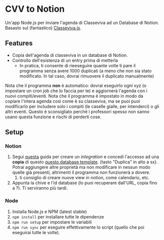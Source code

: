 # CVV to Notion

Un'app Node.js per inviare l'agenda di Classeviva ad un Database di Notion. Basasto sul (fantastico) [Classeviva.js](https://github.com/47PADO47/Classeviva.js/).

## Features

- Copia dell'agenda di classeviva in un database di Notion.
- Controllo dell'esistenza di un entry prima di metterla
  - In pratica, ti consente di rieeseguire quante volte ti pare il programma senza avere 1000 duplicati (a meno che non sia stato modificato. In tal caso, dovrai rimuovere il duplicato manualmente)

Nota che il programma **non** è automatico: dovrai eseguirlo ogni xyz (o impostare un cron job che lo faccia per te) e aggiornerà l'agenda con i nuovi compiti/eventi. Nota che il programma è impostato in modo da copiare l'intera agenda così come è su classeviva, ma se puoi puoi modificarlo per includere solo i compiti (le caselle gialle, per intenderci) o gli altri eventi.
Questo è sconsigliato perchè i professori spesso non sanno usano questa funzione e rischi di perderti cose.

## Setup

### Notion

1. Segui [questa](https://developers.notion.com/docs/create-a-notion-integration) guida per creare un _integration_ e concedi l'accesso ad una **copia** di questo [questo database template](https://fabio53443.notion.site/3a3450e03cc64560adcad5139f191ab3). (tasto "Duplica" in alto a sx). Potrai aggiungere altre proprietà ma non modificare in nessun modo quelle già presenti, altrimenti il programma non funzionerà a dovere.
   1. ti consiglio di creare nuove view in notion, come calendario, etc.
2. Appunta la chive e l'id database (lo puoi recuperare dall'URL, copia fino a ?). Ti serviranno più tardi.

### Node

1. Installa Node.js e NPM (latest stable)
2. `npm install` per installare tutte le dipendenze
3. `npm run setup` per impostare le variabili
4. `npm run sync` per eseguire effettivamente lo script (quello che poi eseguirai tutte le volte).
